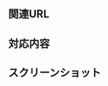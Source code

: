 ## 関連URL

<!--
- [JIRA](https://abematv.atlassian.net/browse/ANDROID-)
-->

## 対応内容

## スクリーンショット
<!--
Before | After
:--:|:--:
<img src="" width="300" /> | <img src="" width="300" />
-->
